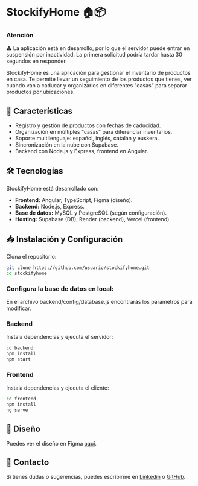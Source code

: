 # StockifyHome 🏠📦

### Atención
⚠️ La aplicación está en desarrollo, por lo que el servidor puede entrar en suspensión por inactividad. La primera solicitud podría tardar hasta 30 segundos en responder.

StockifyHome es una aplicación para gestionar el inventario de productos en casa. Te permite llevar un seguimiento de los productos que tienes, ver cuándo van a caducar y organizarlos en diferentes "casas" para separar productos por ubicaciones.

## 🚀 Características

- Registro y gestión de productos con fechas de caducidad.
- Organización en múltiples "casas" para diferenciar inventarios.
- Soporte multilenguaje: español, inglés, catalán y euskera.
- Sincronización en la nube con Supabase.
- Backend con Node.js y Express, frontend en Angular.

## 🛠️ Tecnologías

StockifyHome está desarrollado con:

- **Frontend:** Angular, TypeScript, Figma (diseño).
- **Backend:** Node.js, Express.
- **Base de datos:** MySQL y PostgreSQL (según configuración).
- **Hosting:** Supabase (DB), Render (backend), Vercel (frontend).

## 📥 Instalación y Configuración

Clona el repositorio:

```bash
git clone https://github.com/usuario/stockifyhome.git
cd stockifyhome
````
### Configura la base de datos en local:

En el archivo backend/config/database.js encontrarás los parámetros para modificar.

### Backend
Instala dependencias y ejecuta el servidor:

```bash
cd backend
npm install
npm start
````

### Frontend
Instala dependencias y ejecuta el cliente:

```bash
cd frontend
npm install
ng serve
````

## 🎨 Diseño

Puedes ver el diseño en Figma [aquí](https://www.figma.com/design/slB0xzMDjXX0WidZw5086N/StockifyHome?node-id=0-1&t=ywTqqiLOcZO2L39K-1).

## 📩 Contacto

Si tienes dudas o sugerencias, puedes escribirme en [Linkedin](https://www.linkedin.com/in/angelporlan/) o [GitHub](https://github.com/angelporlan).


